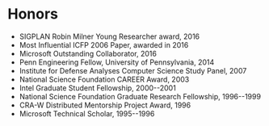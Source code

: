 Honors
======
  * SIGPLAN Robin Milner Young Researcher award, 2016
  * Most Influential ICFP 2006 Paper, awarded in 2016
  * Microsoft Outstanding Collaborator, 2016
  * Penn Engineering Fellow, University of Pennsylvania, 2014
  * Institute for Defense Analyses Computer Science Study Panel, 2007
  * National Science Foundation CAREER Award, 2003
  * Intel Graduate Student Fellowship, 2000--2001
  * National Science Foundation Graduate Research Fellowship, 1996--1999
  * CRA-W Distributed Mentorship Project Award, 1996
  * Microsoft Technical Scholar, 1995--1996


